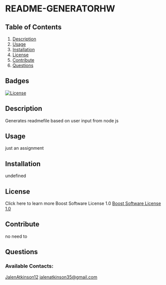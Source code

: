 # README-GENERATORHW
  
  ## Table of Contents
  1. [Description](#description)
  2. [Usage](#usage)
  3. [Installation](#installation)
  4. [License](#license)
  5. [Contribute](#contribute)
  6. [Questions](#questions)
  
  ## Badges
  [![License](https://img.shields.io/badge/License-Boost_1.0-lightblue.svg)](https://www.boost.org/LICENSE_1_0.txt) 
  
  ## Description
  Generates readmefile based on user input from node js

  ## Usage
  just an assignment


  ## Installation
  undefined

  ## License
  Click here to learn more Boost Software License 1.0
  [Boost Software License 1.0](https://www.boost.org/LICENSE_1_0.txt)

  ## Contribute
  no need to 

  ## Questions
  ### Available Contacts:
  [JalenAtkinson12](https://github.com/JalenAtkinson12)
  jalenatkinson35@gmail.com